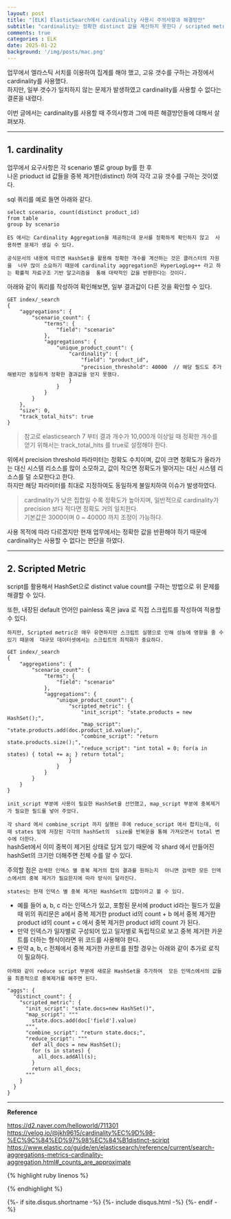 ```yaml
---
layout: post
title: "[ELK] ElasticSearch에서 cardinality 사용시 주의사항과 해결방안"
subtitle: "cardinality는 정확한 distinct 값을 계산하지 못한다 / scripted metric"    
comments: true
categories : ELK
date: 2025-01-22
background: '/img/posts/mac.png'
---
```


업무에서 엘라스틱 서치를 이용하여 집계를 해야 했고, 
    고유 갯수를 구하는 과정에서 cardinality를 사용했다.   
하지만, 일부 갯수가 일치하지 않는 문제가 발생하였고 cardinality를 사용할 수 없다는 
결론을 내렸다.   

이번 글에서는 cardinality를 사용할 때 주의사항과 그에 따른 해결방안들에 대해서 살펴보자.   

- - - 

## 1. cardinality   

업무에서 요구사항은 각 scenario 별로 group by를 한 후  
나온 prioduct id 값들을 중복 제거한(distinct) 하여 각각 
고유 갯수를 구하는 것이였다.   

sql 쿼리를 예로 들면 아래와 같다.  

```
select scenario, count(distinct product_id)
from table
group by scenario
```

`ES 에서는 Cardinality Aggregation을 제공하는데 문서를 정확하게 확인하지 않고 
사용하면 문제가 생길 수 있다.`    

`공식문서의 내용에 따르면 HashSet을 활용해 정확한 개수를 계산하는 것은 클러스터의 자원을 
너무 많이 소요하기 때문에 cardinality aggregation은 HyperLogLog++ 라고 하는 확률적 자료구조 기반 알고리즘을 
통해 대략적인 값을 반환한다는 것이다.`      

아래와 같이 쿼리를 작성하여 확인해보면, 일부 결과값이 다른 것을 확인할 수 있다.  

```
GET index/_search
{
    "aggregations": {
        "scenario_count": {
            "terms": {
                "field": "scenario"
            },
            "aggregations": {
                "unique_product_count": {
                    "cardinality": {
                        "field": "product_id",
                        "precision_threshold": 40000  // 해당 필드도 추가해봤지만 동일하게 정확한 결과값을 얻지 못했다.   
                    }
                }
            }
        }
    },
    "size": 0,
    "track_total_hits": true   
}
```

> 참고로 elasticsearch 7 부터 결과 개수가 10,000개 이상일 때 정확한 개수를 얻기 위해서는 track_total_hits 를 true로 
설정해야 한다.   

위에서 precision threshold 파라미터는 정확도 수치이며, 값이 크면 정확도가 올라가는 대신 시스템 리소스를 
많이 소모하고, 값이 작으면 정확도가 떨어지는 대신 시스템 리소스를 덜 소모한다고 한다.  
하지만 해당 파라미터를 최대로 지정하여도 동일하게 불일치하여 이슈가 발생하였다.    

> cardinality가 낮은 집합일 수록 정확도가 높아지며, 일반적으로 
cardinality가 precision 보다 적다면 정확도 거의 일치한다.   
> 기본값은 3000이며 0 ~ 40000 까지 조정이 가능하다.    

사용 목적에 따라 다르겠지만 현재 업무에서는 정확한 값을 반환해야 하기 때문에
cardinality는 사용할 수 없다는 판단을 하였다.


- - - 

## 2. Scripted Metric   

script를 활용해서 HashSet으로 distinct value count를 구하는 방법으로 위 문제를 해결할 수 있다.  

또한, 내장된 default 언어인 painless 혹은 java 로 직접 스크립트를 작성하여 적용할 수 있다.  

`하지만, Scripted metric은 매우 유연하지만 스크립트 실행으로 인해 성능에 영향을 줄 수 있기 때문에 
대규모 데이터셋에서는 스크립트의 최적화가 중요하다.`   


```
GET index/_search
{
    "aggregations": {
        "scenario_count": {
            "terms": {
                "field": "scenario"
            },
            "aggregations": {
                "unique_product_count": {
                    "scripted_metric": {
                        "init_script": "state.products = new HashSet();",
                        "map_script": "state.products.add(doc.product_id.value);",
                        "combine_script": "return state.products.size();",
                        "reduce_script": "int total = 0; for(a in states) { total += a; } return total";
                    }
                }
            }
        }
    }
}
```

`init_script 부분에 사용이 필요한 HashSet을 선언했고, map_script 부분에 중복제거가 필요한 필드를 넣어 주었다.`   

`각 shard 에서 combine_script 까지 실행된 후에 reduce_script 에서 합치는데, 이 때 states 밑에 저장된 각각의 hashSet의 
 size를 반복문을 통해 가져오면서 total 변수에 더한다.`   
hashSet에서 이미 중복이 제거된 상태로 담겨 있기 때문에 각 shard 에서 만들어진 hashSet의 크기만 더해주면 전체 수를 알 수 있다.  

주의할 점은 `검색한 인덱스 별 중복 제거의 합의 결과를 원하는지 
아니면 검색한 모든 인덱스에서의 중복 제거가 필요한지에 따라 방식이 달라진다.`     

`states는 현재 인덱스 별 중복 제거된 HashSet의 집합이라고 볼 수 있다.`   

- 예를 들어 a, b, c 라는 인덱스가 있고, 포함된 문서에 product id라는 필드가 있을 때 
위의 쿼리문은 a에서 중복 제거한 product id의 count + b 에서 중복 제거한 product id의 count + 
c 에서 중복 제거한 product id의 count 가 된다.    
- 만약 인덱스가 일자별로 구성되어 있고 일자별로 독립적으로 보고 중복 제거한 카운트를 더하는 형식이라면 
위 코드를 사용해야 한다.   
- 만약 a, b, c 전체에서 중복 제거한 카운트를 원할 경우는 아래와 같이 추가로 로직이 필요하다.   

`아래와 같이 reduce script 부분에 새로운 HashSet을 추가하여 
모든 인덱스에서의 값들을 최종적으로 중복제거를 해주면 된다.`   

```
"aggs": {
  "distinct_count": {
    "scripted_metric": {
      "init_script": "state.docs=new HashSet()",
      "map_script": """
        state.docs.add(doc['field'].value)
      """,
      "combine_script": "return state.docs;",
      "reduce_script": """
        def all_docs = new HashSet();
        for (s in states) {
          all_docs.addAll(s);
        }
        return all_docs;
      """
    }
  }
}
```




- - - 

**Reference**   

<https://d2.naver.com/helloworld/711301>   
<https://velog.io/@jkh9615/cardinality%EC%9D%98-%EC%9C%84%ED%97%98%EC%84%B1distinct-sciript>   
<https://www.elastic.co/guide/en/elasticsearch/reference/current/search-aggregations-metrics-cardinality-aggregation.html#_counts_are_approximate>  

{% highlight ruby linenos %}

{% endhighlight %}


{%- if site.disqus.shortname -%}
    {%- include disqus.html -%}
{%- endif -%}

